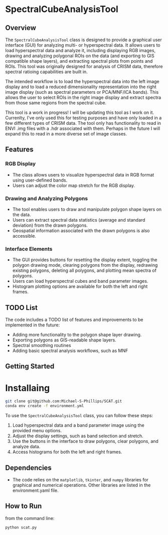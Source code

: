 # SpectralCubeAnalysisTool

## Overview

The `SpectralCubeAnalysisTool` class is designed to provide a graphical user interface (GUI) for analyzing multi- or hyperspectral data. It allows users to load hyperspectral data and analyze it, including displaying RGB images, drawing and analyzing polygonal ROIs on the data (and exporting to GIS compatible shape layers), and extracting spectral plots from points and ROIs. This tool was originally designed for analysis of CRISM data, therefore spectral ratioing capabilities are built in. 

The intended workflow is to load the hyperspectral data into the left image display and to load a reduced dimensionality representation into the right image display (such as spectral parameters or PCA/MNF/ICA bands). This allows the user to select ROIs in the right image display and extract spectra from those same regions from the spectral cube.

This tool is a work in progress! I will be updating this tool as I work on it. Currenlty, I've only used this for testing purposes and have only loaded in a few different types of CRISM data. The tool only has functionality to read in ENVI .img files with a .hdr associated with them. Perhaps in the future I will expand this to read in a more diverse set of image classes.

## Features

### RGB Display

- The class allows users to visualize hyperspectral data in RGB format using user-defined bands.
- Users can adjust the color map stretch for the RGB display.

### Drawing and Analyzing Polygons

- The tool enables users to draw and manipulate polygon shape layers on the data.
- Users can extract spectral data statistics (average and standard deviation) from the drawn polygons.
- Geospatial information associated with the drawn polygons is also accessible.

### Interface Elements

- The GUI provides buttons for resetting the display extent, toggling the polygon drawing mode, clearing polygons from the display, redrawing existing polygons, deleting all polygons, and plotting mean spectra of polygons.
- Users can load hyperspectral cubes and band parameter images.
- Histogram plotting options are available for both the left and right frames.

## TODO List

The code includes a TODO list of features and improvements to be implemented in the future:

- Adding more functionality to the polygon shape layer drawing.
- Exporting polygons as GIS-readable shape layers.
- Spectral smoothing routines
- Adding basic spectral analysis workflows, such as MNF

## Getting Started

# Installaing
```bash
git clone git@github.com:Michael-S-Phillips/SCAT.git
conda env create -f environment.yml
```

To use the `SpectralCubeAnalysisTool` class, you can follow these steps:

1. Load hyperspectral data and a band parameter image using the provided menu options.
2. Adjust the display settings, such as band selection and stretch.
3. Use the buttons in the interface to draw polygons, clear polygons, and analyze data.
4. Access histograms for both the left and right frames.

## Dependencies

- The code relies on the `matplotlib`, `tkinter`, and `numpy` libraries for graphical and numerical operations. Other libraries are listed in the environment.yaml file.

## How to Run

from the command line:
```bash
python scat.py
```
